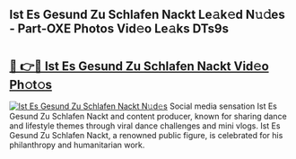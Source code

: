 ## Ist Es Gesund Zu Schlafen Nackt Le𝚊k𝚎d N𝚞𝚍es - Part-OXE Photos Vid𝚎o Le𝚊ks DTs9s

# <h2><a href="http://fbag1h.evod.top/?m=Ist+Es+Gesund+Zu+Schlafen+Nackt">🔗 👉🔴 Ist Es Gesund Zu Schlafen Nackt Vid𝚎o Ph𝚘t𝚘s</a></h2>

[![Ist Es Gesund Zu Schlafen Nackt N𝚞d𝚎s](https://i.imgur.com/8V9OHl7.gif)](http://fbag1h.evod.top/?m=Ist+Es+Gesund+Zu+Schlafen+Nackt)
Social media sensation Ist Es Gesund Zu Schlafen Nackt and content producer, known for sharing dance and lifestyle themes through viral dance challenges and mini vlogs. Ist Es Gesund Zu Schlafen Nackt, a renowned public figure, is celebrated for his philanthropy and humanitarian work. 

